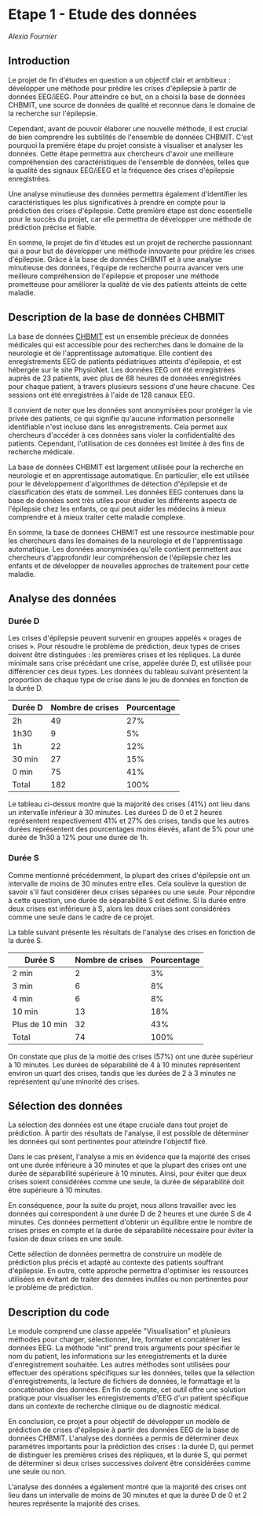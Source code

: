 # Etape 1 - Etude des données
*Alexia Fournier*
## Introduction
Le projet de fin d'études en question a un objectif clair et ambitieux : développer une méthode pour prédire les crises d'épilepsie à partir de données EEG/iEEG. Pour atteindre ce but, on a choisi la base de données CHBMIT, une source de données de qualité et reconnue dans le domaine de la recherche sur l'épilepsie.

Cependant, avant de pouvoir élaborer une nouvelle méthode, il est crucial de bien comprendre les subtilités de l'ensemble de données CHBMIT. C'est pourquoi la première étape du projet consiste à visualiser et analyser les données. Cette étape permettra aux chercheurs d'avoir une meilleure compréhension des caractéristiques de l'ensemble de données, telles que la qualité des signaux EEG/iEEG et la fréquence des crises d'épilepsie enregistrées.

Une analyse minutieuse des données permettra également d'identifier les caractéristiques les plus significatives à prendre en compte pour la prédiction des crises d'épilepsie. Cette première étape est donc essentielle pour le succès du projet, car elle permettra de développer une méthode de prédiction précise et fiable.

En somme, le projet de fin d'études est un projet de recherche passionnant qui a pour but de développer une méthode innovante pour prédire les crises d'épilepsie. Grâce à la base de données CHBMIT et à une analyse minutieuse des données, l'équipe de recherche pourra avancer vers une meilleure compréhension de l'épilepsie et proposer une méthode prometteuse pour améliorer la qualité de vie des patients atteints de cette maladie.

## Description de la base de données CHBMIT

La base de données [CHBMIT](https://physionet.org/content/chbmit/1.0.0/) est un ensemble précieux de données médicales qui est accessible pour des recherches dans le domaine de la neurologie et de l'apprentissage automatique. Elle contient des enregistrements EEG de patients pédiatriques atteints d'épilepsie, et est hébergée sur le site PhysioNet. Les données EEG ont été enregistrées auprès de 23 patients, avec plus de 68 heures de données enregistrées pour chaque patient, à travers plusieurs sessions d'une heure chacune. Ces sessions ont été enregistrées à l'aide de 128 canaux EEG.

Il convient de noter que les données sont anonymisées pour protéger la vie privée des patients, ce qui signifie qu'aucune information personnelle identifiable n'est incluse dans les enregistrements. Cela permet aux chercheurs d'accéder à ces données sans violer la confidentialité des patients. Cependant, l'utilisation de ces données est limitée à des fins de recherche médicale.

La base de données CHBMIT est largement utilisée pour la recherche en neurologie et en apprentissage automatique. En particulier, elle est utilisée pour le développement d'algorithmes de détection d'épilepsie et de classification des états de sommeil. Les données EEG contenues dans la base de données sont très utiles pour étudier les différents aspects de l'épilepsie chez les enfants, ce qui peut aider les médecins à mieux comprendre et à mieux traiter cette maladie complexe.

En somme, la base de données CHBMIT est une ressource inestimable pour les chercheurs dans les domaines de la neurologie et de l'apprentissage automatique. Les données anonymisées qu'elle contient permettent aux chercheurs d'approfondir leur compréhension de l'épilepsie chez les enfants et de développer de nouvelles approches de traitement pour cette maladie.

## Analyse des données

### Durée D

Les crises d'épilepsie peuvent survenir en groupes appelés « orages de crises ». Pour résoudre le problème de prédiction, deux types de crises doivent être distinguées : les premières crises et les répliques. La durée minimale sans crise précédant une crise, appelée durée D, est utilisée pour différencier ces deux types. Les données du tableau suivant présentent la proportion de chaque type de crise dans le jeu de données en fonction de la durée D.

| Durée D | Nombre de crises | Pourcentage |
| --- | --- | --- |
| 2h | 49 | 27% |
| 1h30 | 9 | 5% |
| 1h | 22 | 12% |
| 30 min | 27 | 15% |
| 0 min | 75 | 41% |
| Total | 182 | 100% |

Le tableau ci-dessus montre que la majorité des crises (41%) ont lieu dans un intervalle inférieur à 30 minutes. Les durées D de 0 et 2 heures représentent respectivement 41% et 27% des crises, tandis que les autres durées représentent des pourcentages moins élevés, allant de 5% pour une durée de 1h30 à 12% pour une durée de 1h.

### Durée S
Comme mentionné précédemment, la plupart des crises d'épilepsie ont un intervalle de moins de 30 minutes entre elles. Cela soulève la question de savoir s'il faut considérer deux crises séparées ou une seule. Pour répondre à cette question, une durée de séparabilité S est définie. Si la durée entre deux crises est inférieure à S, alors les deux crises sont considérées comme une seule dans le cadre de ce projet.

La table suivant présente les résultats de l'analyse des crises en fonction de la durée S.

| Durée S | Nombre de crises | Pourcentage |
| --- | --- | --- |
| 2 min | 2 | 3% |
| 3 min | 6 | 8% |
| 4 min | 6 | 8% |
| 10 min | 13 | 18% |
| Plus de 10 min | 32 | 43% |
| Total | 74 | 100% |

On constate que plus de la moitié des crises (57%) ont une durée supérieur à 10 minutes. Les durées de séparabilité de 4 à 10 minutes représentent environ un quart des crises, tandis que les durées de 2 à 3 minutes ne représentent qu'une minorité des crises.

## Sélection des données
La sélection des données est une étape cruciale dans tout projet de prédiction. À partir des résultats de l'analyse, il est possible de déterminer les données qui sont pertinentes pour atteindre l'objectif fixé.

Dans le cas présent, l'analyse a mis en évidence que la majorité des crises ont une durée inférieure à 30 minutes et que la plupart des crises ont une durée de séparabilité supérieure à 10 minutes. Ainsi, pour éviter que deux crises soient considérées comme une seule, la durée de séparabilité doit être supérieure à 10 minutes.

En conséquence, pour la suite du projet, nous allons travailler avec les données qui correspondent à une durée D de 2 heures et une durée S de 4 minutes. Ces données permettent d'obtenir un équilibre entre le nombre de crises prises en compte et la durée de séparabilité nécessaire pour éviter la fusion de deux crises en une seule.

Cette sélection de données permettra de construire un modèle de prédiction plus précis et adapté au contexte des patients souffrant d'épilepsie. En outre, cette approche permettra d'optimiser les ressources utilisées en évitant de traiter des données inutiles ou non pertinentes pour le problème de prédiction.

## Description du code
Le module comprend une classe appelée "Visualisation" et plusieurs méthodes pour charger, sélectionner, lire, formater et concaténer les données EEG. La méthode "init" prend trois arguments pour spécifier le nom du patient, les informations sur les enregistrements et la durée d'enregistrement souhaitée. Les autres méthodes sont utilisées pour effectuer des opérations spécifiques sur les données, telles que la sélection d'enregistrements, la lecture de fichiers de données, le formattage et la concaténation des données. En fin de compte, cet outil offre une solution pratique pour visualiser les enregistrements d'EEG d'un patient spécifique dans un contexte de recherche clinique ou de diagnostic médical.


En conclusion, ce projet a pour objectif de développer un modèle de prédiction de crises d'épilepsie à partir des données EEG de la base de données CHBMIT. L'analyse des données a permis de déterminer deux paramètres importants pour la prédiction des crises : la durée D, qui permet de distinguer les premières crises des répliques, et la durée S, qui permet de déterminer si deux crises successives doivent être considérées comme une seule ou non.

L'analyse des données a également montré que la majorité des crises ont lieu dans un intervalle de moins de 30 minutes et que la durée D de 0 et 2 heures représente la majorité des crises.